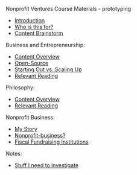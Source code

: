 Nonprofit Ventures Course Materials - prototyping

* [Introduction](introduction.md)
* [Who is this for?](who-is-this-for.md)
* [Content Brainstorm](content-brainstorm.md)

Business and Entrepreneurship:
* [Content Overview](business-and-entrepreneurship/content-overview.md)
* [Open-Source](business-and-entrepreneurship/open-source.md)
* [Starting Out vs. Scaling Up](business-and-entrepreneurship/starting-out-vs-scaling-up.md)
* [Relevant Reading](business-and-entrepreneurship/relevant-reading.md)

Philosophy:
* [Content Overview](philosophy/content-overview.md)
* [Relevant Reading](philosophy/relevant-reading.md)

Nonprofit Business:
* [My Story](nonprofit-business/my-story.md)
* [Nonprofit-business?](nonprofit-business/nonprofit-businesss.md)
* [Fiscal Fundraising Institutions](nonprofit-business/fiscal-fundraising-institutions.md)

Notes:
* [Stuff I need to investigate](notes/stuff-i-need-to-investigate.md)
